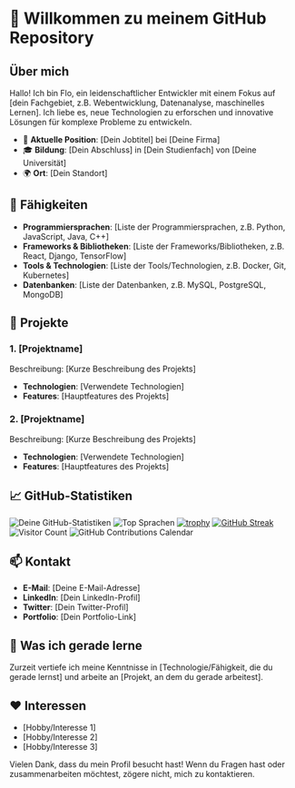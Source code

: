 # 👋 Willkommen zu meinem GitHub Repository

## Über mich

Hallo! Ich bin Flo, ein leidenschaftlicher Entwickler mit einem Fokus auf [dein Fachgebiet, z.B. Webentwicklung, Datenanalyse, maschinelles Lernen]. Ich liebe es, neue Technologien zu erforschen und innovative Lösungen für komplexe Probleme zu entwickeln.

- 💼 **Aktuelle Position**: [Dein Jobtitel] bei [Deine Firma]
- 🎓 **Bildung**: [Dein Abschluss] in [Dein Studienfach] von [Deine Universität]
- 🌍 **Ort**: [Dein Standort]

## 🌟 Fähigkeiten

- **Programmiersprachen**: [Liste der Programmiersprachen, z.B. Python, JavaScript, Java, C++]
- **Frameworks & Bibliotheken**: [Liste der Frameworks/Bibliotheken, z.B. React, Django, TensorFlow]
- **Tools & Technologien**: [Liste der Tools/Technologien, z.B. Docker, Git, Kubernetes]
- **Datenbanken**: [Liste der Datenbanken, z.B. MySQL, PostgreSQL, MongoDB]

## 🚀 Projekte

### 1. [Projektname]
Beschreibung: [Kurze Beschreibung des Projekts]
- **Technologien**: [Verwendete Technologien]
- **Features**: [Hauptfeatures des Projekts]

### 2. [Projektname]
Beschreibung: [Kurze Beschreibung des Projekts]
- **Technologien**: [Verwendete Technologien]
- **Features**: [Hauptfeatures des Projekts]

## 📈 GitHub-Statistiken

![Deine GitHub-Statistiken](https://github-readme-stats.vercel.app/api?username=Nightyonlyy&show_icons=true&theme=radical)
![Top Sprachen](https://github-readme-stats.vercel.app/api/top-langs/?username=Nightyonlyy&layout=compact&theme=radical)
[![trophy](https://github-profile-trophy.vercel.app/?username=Nightyonlyy)](https://github.com/ryo-ma/github-profile-trophy)
[![GitHub Streak](https://github-readme-streak-stats.herokuapp.com/?user=Nightyonlyy&theme=radical)](https://git.io/streak-stats)
![Visitor Count](https://profile-counter.glitch.me/Nightyonlyy/count.svg)
![GitHub Contributions Calendar](https://ghchart.rshah.org/Nightyonlyy)


## 📫 Kontakt

- **E-Mail**: [Deine E-Mail-Adresse]
- **LinkedIn**: [Dein LinkedIn-Profil]
- **Twitter**: [Dein Twitter-Profil]
- **Portfolio**: [Dein Portfolio-Link]

## 🌱 Was ich gerade lerne

Zurzeit vertiefe ich meine Kenntnisse in [Technologie/Fähigkeit, die du gerade lernst] und arbeite an [Projekt, an dem du gerade arbeitest].

## ❤️ Interessen

- [Hobby/Interesse 1]
- [Hobby/Interesse 2]
- [Hobby/Interesse 3]

Vielen Dank, dass du mein Profil besucht hast! Wenn du Fragen hast oder zusammenarbeiten möchtest, zögere nicht, mich zu kontaktieren.
